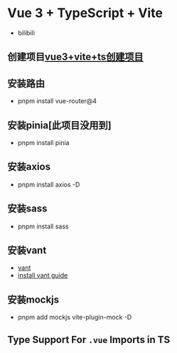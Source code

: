 # Vue 3 + TypeScript + Vite
- bilibili

## 创建项目[vue3+vite+ts创建项目](https://blog.csdn.net/m0_69889435/article/details/126094549)

## 安装路由
- pnpm install vue-router@4

## 安装pinia[此项目没用到]
- pnpm install pinia

## 安装axios
- pnpm install axios -D

## 安装sass
- pnpm install sass

## 安装vant
- [vant](http://vant3.uihtm.com/#/zh-CN)
- [install vant guide](https://blog.csdn.net/qq_46199553/article/details/125491323)

## 安装mockjs
- pnpm add mockjs vite-plugin-mock -D


## Type Support For `.vue` Imports in TS
